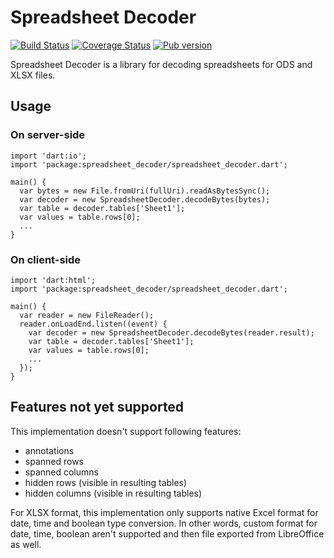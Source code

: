 # Spreadsheet Decoder

[![Build Status](https://travis-ci.org/sestegra/spreadsheet_decoder.svg)](https://travis-ci.org/sestegra/spreadsheet_decoder?branch=master)
[![Coverage Status](https://coveralls.io/repos/sestegra/spreadsheet_decoder/badge.svg?branch=master)](https://coveralls.io/r/sestegra/spreadsheet_decoder?branch=master)
[![Pub version](https://img.shields.io/pub/v/spreadsheet_decoder.svg)](https://pub.dartlang.org/packages/spreadsheet_decoder)

Spreadsheet Decoder is a library for decoding spreadsheets for ODS and XLSX files.

## Usage

### On server-side

    import 'dart:io';
    import 'package:spreadsheet_decoder/spreadsheet_decoder.dart';

    main() {
      var bytes = new File.fromUri(fullUri).readAsBytesSync();
      var decoder = new SpreadsheetDecoder.decodeBytes(bytes);
      var table = decoder.tables['Sheet1'];
      var values = table.rows[0];
      ...
    }

### On client-side

    import 'dart:html';
    import 'package:spreadsheet_decoder/spreadsheet_decoder.dart';

    main() {
      var reader = new FileReader();
      reader.onLoadEnd.listen((event) {
        var decoder = new SpreadsheetDecoder.decodeBytes(reader.result);
        var table = decoder.tables['Sheet1'];
        var values = table.rows[0];
        ...
      });
    }

## Features not yet supported
This implementation doesn't support following features:
- annotations
- spanned rows
- spanned columns
- hidden rows (visible in resulting tables)
- hidden columns (visible in resulting tables)

For XLSX format, this implementation only supports native Excel format for date, time and boolean type conversion.
In other words, custom format for date, time, boolean aren't supported and then file exported from LibreOffice as well.